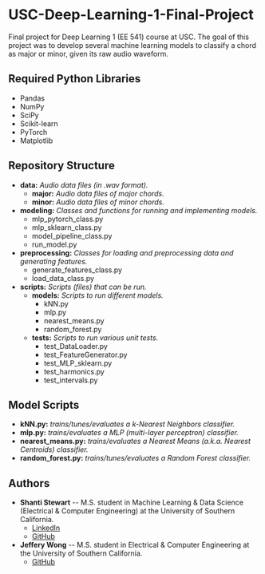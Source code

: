 

# USC-Deep-Learning-1-Final-Project

Final project for Deep Learning 1 (EE 541) course at USC.
The goal of this project was to develop several machine learning models to classify a chord as major or minor, given its
raw audio waveform.



## Required Python Libraries

* Pandas
* NumPy
* SciPy
* Scikit-learn
* PyTorch
* Matplotlib


## Repository Structure

* **data:** _Audio data files (in .wav format)._
   * **major:** _Audio data files of major chords._
   * **minor:** _Audio data files of minor chords._
* **modeling:** _Classes and functions for running and implementing models._
   * mlp_pytorch_class.py
   * mlp_sklearn_class.py
   * model_pipeline_class.py
   * run_model.py
* **preprocessing:** _Classes for loading and preprocessing data and generating features._
   * generate_features_class.py
   * load_data_class.py
* **scripts:** _Scripts (files) that can be run._
   * **models:** _Scripts to run different models._
      * kNN.py
      * mlp.py
      * nearest_means.py
      * random_forest.py
   * **tests:** _Scripts to run various unit tests._
      * test_DataLoader.py
      * test_FeatureGenerator.py
      * test_MLP_sklearn.py
      * test_harmonics.py
      * test_intervals.py


## Model Scripts

* **kNN.py:** _trains/tunes/evaluates a k-Nearest Neighbors classifier._
* **mlp.py:** _trains/evaluates a MLP (multi-layer perceptron) classifier._
* **nearest_means.py:** _trains/evaluates a Nearest Means (a.k.a. Nearest Centroids) classifier._
* **random_forest.py:** _trains/tunes/evaluates a Random Forest classifier._


## Authors

* **Shanti Stewart** -- M.S. student in Machine Learning & Data Science (Electrical & Computer Engineering) at the
University of Southern California.
   * [LinkedIn](https://www.linkedin.com/in/shanti-stewart/)
   * [GitHub](https://github.com/shantistewart)
* **Jeffery Wong** -- M.S. student in Electrical & Computer Engineering at the  University of Southern California.
   * [GitHub](https://github.com/jefferytwong)

